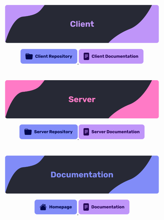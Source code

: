 <div align=center>
<img src='./Client banner.png'/>

<br />
<br />

<a href='https://github.com/Gryt-chat/gryt-client'>
<img src='./clientRepo.png'/>
</a>

<a href='https://docs.gryt.chat/docs/category/client'>
<img src='./clientDocs.png'/>
</a>
</div>

<br />
<br />
<br />

<div align=center>
<img src='./Server banner.png'/>

<br />
<br />

<a href='https://github.com/Gryt-chat/gryt-server'>
<img src='./serverRepo.png'/>
</a>

<a href='https://docs.gryt.chat/docs/category/server'>
<img src='./serverDocs.png'/>
</a>
</div>

<br />
<br />
<br />

<div align=center>
<img src='./Documentation banner.png'/>

<br />
<br />

<a href='https://gryt.chat'>
<img src='./homepage.png'/>
</a>

<a href='https://docs.gryt.chat'>
<img src='./documentation.png'/>
</a>
</div>
